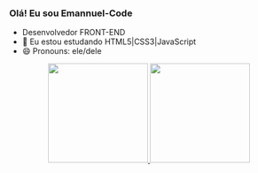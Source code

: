### Olá! Eu sou Emannuel-Code

- Desenvolvedor FRONT-END
- 🌱 Eu estou estudando HTML5|CSS3|JavaScript
- 😄 Pronouns: ele/dele
<div align="center">
  <a href="https://github.com/emannuel-code">
  <img height="180em" src="https://github-readme-stats.vercel.app/api?username=emannuel-code&show_icons=true&theme=dracula&include_all_commits=true&count_private=true"/>
  <img height="180em" src="https://github-readme-stats.vercel.app/api/top-langs/?username=emannuel-code&layout=compact&langs_count=7&theme=dracula"/>
</div>

